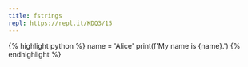 ```yaml
---
title: fstrings
repl: https://repl.it/KDQ3/15
---
```

{% highlight python %}
name = 'Alice'
print(f'My name is {name}.')
{% endhighlight %}
